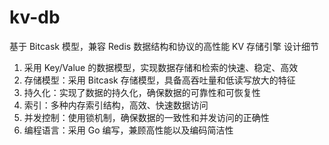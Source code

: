 # kv-db
基于 Bitcask 模型，兼容 Redis 数据结构和协议的高性能 KV 存储引擎 设计细节

1. 采用 Key/Value 的数据模型，实现数据存储和检索的快速、稳定、高效
2. 存储模型：采用 Bitcask 存储模型，具备高吞吐量和低读写放大的特征
3. 持久化：实现了数据的持久化，确保数据的可靠性和可恢复性
4. 索引：多种内存索引结构，高效、快速数据访问
5. 并发控制：使用锁机制，确保数据的一致性和并发访问的正确性
6. 编程语言：采用 Go 编写，兼顾高性能以及编码简洁性
